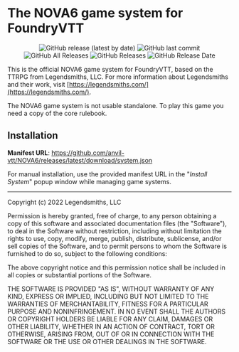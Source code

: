 # The NOVA6 game system for FoundryVTT

<p align="center">
<img alt="GitHub release (latest by date)" src="https://img.shields.io/github/v/release/anvil-vtt/nova6"> <img alt="GitHub last commit" src="https://img.shields.io/github/last-commit/anvil-vtt/nova6"> <img alt="GitHub All Releases" src="https://img.shields.io/github/downloads/anvil-vtt/nova6/total" /> <img alt="GitHub Releases" src="https://img.shields.io/github/downloads/anvil-vtt/nova6/latest/total" /> <img alt="GitHub Release Date" src="https://img.shields.io/github/release-date/anvil-vtt/nova6?label=latest%20release" /> 
</p>

This is the official NOVA6 game system for FoundryVTT, based on the TTRPG from Legendsmiths, LLC. For more information about Legendsmiths and their work, visit [https://legendsmiths.com/](https://legendsmiths.com/).

The NOVA6 game system is not usable standalone. To play this game you need a copy of the core rulebook.

## Installation

**Manifest URL**: https://github.com/anvil-vtt/NOVA6/releases/latest/download/system.json

For manual installation, use the provided manifest URL in the "_Install System_" popup window while managing game systems.

---

Copyright (c) 2022 Legendsmiths, LLC

Permission is hereby granted, free of charge, to any person obtaining a copy
of this software and associated documentation files (the "Software"), to deal
in the Software without restriction, including without limitation the rights
to use, copy, modify, merge, publish, distribute, sublicense, and/or sell
copies of the Software, and to permit persons to whom the Software is
furnished to do so, subject to the following conditions:

The above copyright notice and this permission notice shall be included in all
copies or substantial portions of the Software.

THE SOFTWARE IS PROVIDED "AS IS", WITHOUT WARRANTY OF ANY KIND, EXPRESS OR
IMPLIED, INCLUDING BUT NOT LIMITED TO THE WARRANTIES OF MERCHANTABILITY,
FITNESS FOR A PARTICULAR PURPOSE AND NONINFRINGEMENT. IN NO EVENT SHALL THE
AUTHORS OR COPYRIGHT HOLDERS BE LIABLE FOR ANY CLAIM, DAMAGES OR OTHER
LIABILITY, WHETHER IN AN ACTION OF CONTRACT, TORT OR OTHERWISE, ARISING FROM,
OUT OF OR IN CONNECTION WITH THE SOFTWARE OR THE USE OR OTHER DEALINGS IN THE
SOFTWARE.
